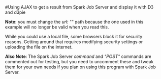 #Using AJAX to get a result from Spark Job Server and display it with D3 and d3pie

**Note:** you must change the *url: ""* path because the one used in this example will no longer be valid when you read this.

While you could use a local file, some browsers block it for security reasons. Getting around that requires modifying security settings or uploading the file on the internet.

**Also Note**: The Spark Job Server *command* and *"POST"* commands are commented out for testing, but you need to uncomment these and tweak them for your own needs if you plan on using this program with Spark Job Server.
